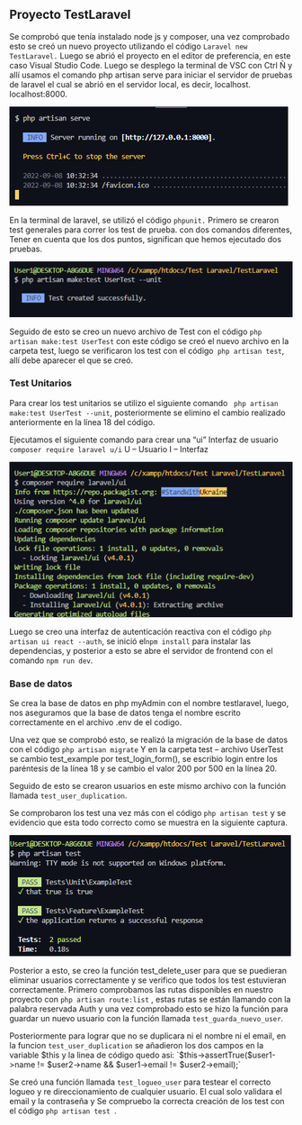 ## Proyecto TestLaravel

Se comprobó que tenía instalado node js y composer, una vez comprobado esto se creó un nuevo proyecto utilizando el código `Laravel new TestLaravel.` Luego se abrió el proyecto en el editor de preferencia, en este caso Visual Studio Code. Luego se desplego la terminal de VSC con Ctrl Ñ y allí usamos el comando php artisan serve para iniciar el servidor de pruebas de laravel el cual se abrió en el servidor local, es decir, localhost.  localhost:8000.

![](https://github.com/AlejaMorales19/Test-Laravel/blob/master/img/imagen1.png?raw=true)

En la terminal de laravel, se utilizó el código `phpunit.` Primero se crearon test generales para correr los test de prueba. con dos comandos diferentes, Tener en cuenta que los dos puntos, significan que hemos ejecutado dos pruebas.

![](https://github.com/AlejaMorales19/Test-Laravel/blob/master/img/imagen5.png?raw=true)
 
Seguido de esto se creo un nuevo archivo de Test con el código `php artisan make:test UserTest` con este código se creó el nuevo archivo en la carpeta test, luego se verificaron los test con el código` php artisan test`, allí debe aparecer el que se creó.

### Test Unitarios

Para crear los test unitarios se  utilizo el siguiente comando ` php artisan make:test UserTest --unit`, posteriormente se elimino el cambio realizado anteriormente en la línea 18 del código.




Ejecutamos el siguiente comando para crear una “ui” Interfaz de usuario
`composer require laravel u/i`
U – Usuario
I – Interfaz

![](https://github.com/AlejaMorales19/Test-Laravel/blob/master/img/imagen6.png?raw=true)

Luego se creo una interfaz de autenticación reactiva con el código `php artisan ui react --auth`, se inició el` npm install ` para instalar las dependencias, y posterior a esto se abre el servidor de frontend con el comando `npm run dev`.




### Base de datos

Se crea la base de datos en php myAdmin con el nombre testlaravel, luego, nos aseguramos que la base de datos  tenga el nombre escrito correctamente en el archivo .env de el codigo.

Una vez que se comprobó esto, se realizó la migración de la base de datos con el código `php artisan migrate` Y en la carpeta test – archivo UserTest se cambio test_example por test_login_form(), se escribio login entre los paréntesis de la línea 18 y se cambio el valor 200 por 500 en la línea 20.

Seguido de esto se crearon usuarios en este mismo archivo con la función llamada `test_user_duplication`. 

Se comprobaron los test una vez más con el código `php artisan test` y se evidencio que esta todo correcto como se muestra en la siguiente captura.


![](https://github.com/AlejaMorales19/Test-Laravel/blob/master/img/imagen3.png?raw=true)


Posterior a esto, se creo la función test_delete_user para que se puedieran eliminar usuarios correctamente y se verifico que todos los test estuvieran correctamente.
Primero comprobamos las rutas disponibles en nuestro proyecto con `php artisan route:list` , estas rutas se están llamando con la palabra reservada Auth y una vez comprobado esto se hizo la función para guardar un nuevo usuario con la función llamada `test_guarda_nuevo_user`.

Posteriormente para lograr que no se duplicara ni el nombre ni el email, en la funcion `test_user_duplication` se añadieron los dos campos en la variable $this y la linea de  código quedo asi:
`$this->assertTrue($user1->name != $user2->name && $user1->email  != $user2->email);`

Se creó una función llamada `test_logueo_user` para testear el correcto logueo y re direccionamiento de cualquier usuario. El cual solo validara el email y la contraseña y Se compruebo la correcta creación de los test  con el código `php artisan test `.


 
